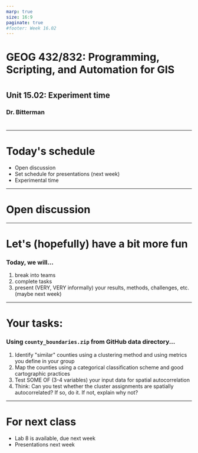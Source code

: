 ```yaml
---
marp: true
size: 16:9 
paginate: true
#footer: Week 16.02
---
```



# GEOG 432/832: Programming, Scripting, and Automation for GIS

#

## Unit 15.02: Experiment time

### Dr. Bitterman

#

--- 

# Today's schedule

- Open discussion
- Set schedule for presentations (next week)
- Experimental time

---

# Open discussion

---


# Let's (hopefully) have a bit more fun

### Today, we will...
  1. break into teams
  2. complete tasks
  3. present (VERY, VERY informally) your results, methods, challenges, etc. (maybe next week)

---

# Your tasks:

### Using ```county_boundaries.zip``` from GitHub data directory...

1. Identify "similar" counties using a clustering method and using metrics you define in your group
2. Map the counties using a categorical classification scheme and good cartographic practices
3. Test SOME OF (3-4 variables) your input data for spatial autocorrelation
4. Think: Can you test whether the cluster assignments are spatially autocorrelated? If so, do it. If not, explain why not?

---

# For next class

- Lab 8 is available, due next week
- Presentations next week



